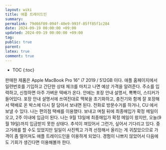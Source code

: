 ```yaml
---
layout: wiki
title: 애플 트레이드인
summary: 
permalink: 79d66f09-094f-40e9-993f-85ff85f1c284
date: 2024-09-19 00:00:00 +09:00
updated: 2024-09-19 00:00:00 +09:00
tag:
public: true
parent: 
latex: true
comment: true
---
```


* TOC
{:toc}

판매한 제품은 Apple MacBook Pro 16" i7 2019 / 512GB 이다.
애플 홈페이지에서 일련번호를 기입하고 간단한 상태 체크를 마치고 나면 예상 가격을 알려준다. 주소를 입력하고, 신청하면 아주 가벼운 택배가 온다. 안에는 포장 안내 설명서, 뽁뽁이, 스티커가 들어있다. 포장 안내 설명서에 쓰여진대로 맥북을 초기화하고, 충전기와 함께 잘 포장해서 택배로 온 박스에 다시 잘 담아서 보내면 된다. 전화로 방문수거를 하거나, CU 에서 보낼 수 있다. 나는 편의점 택배를 이용했다.
보내고 며칠 뒤에 최종매입가 확정 메일이 오고, 2주 이내에 입금이 된다. 나는 9월 13일에 최종매입가 확정 메일이 왔지만, 오늘(9월 19일)까지 입금받지 못한 상태다. 추석이 껴있어서 그런가, 싶어서 기다리고 있다.
중고거래를 할 수도 있었지만 일일이 사진찍고 가격 선정해서 올리는 게 귀찮았으므로 가격이 좀 떨어져도 애플 트레이드인을 이용하게 되었다. 경험이 나쁘지 않았어서 다음에도 기회가 생긴다면 이용해볼까 한다.